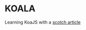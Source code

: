 # KOALA

Learning KoaJS with a [scotch article](https://scotch.io/tutorials/introduction-to-koa-the-future-of-express)
